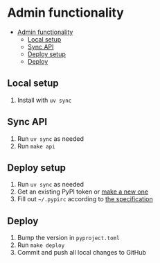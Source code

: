 # Admin functionality


- [Admin functionality](#admin-functionality)
  - [Local setup](#local-setup)
  - [Sync API](#sync-api)
  - [Deploy setup](#deploy-setup)
  - [Deploy](#deploy)


## Local setup

1. Install with `uv sync`


## Sync API

1. Run `uv sync` as needed
2. Run `make api`


## Deploy setup

1. Run `uv sync` as needed
2. Get an existing PyPI token or [make a new one](https://pypi.org/manage/account/token/)
3. Fill out `~/.pypirc` according to [the specification](https://packaging.python.org/en/latest/specifications/pypirc/#using-a-pypi-token)


## Deploy

1. Bump the version in `pyproject.toml`
2. Run `make deploy`
3. Commit and push all local changes to GitHub
